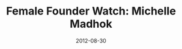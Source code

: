 ---
layout: post
title:  "Female Founder Watch: Michelle Madhok"
date:   2012-08-30
image: placeholder.png
categories: "female founders"
---